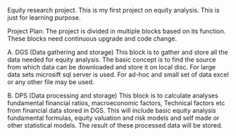 Equity research project. This is my first project on equity analysis. This is just for learning purpose.

Project Plan: The project is divided in multiple blocks based on its function. These blocks need continuous upgrade and code change.

A. DGS (Data gathering and storage) This block is to gather and store all the data needed for equity analysis. The basic concept is to find the source from which data can be downloaded and store it on local disc. For large data sets microsift sql server is used. For ad-hoc and small set of data excel or any other file may be used.

B. DPS (Data processing and storage) This block is to calculate analyses fundamental financial ratios, macroeconomic factors, Technical factors etc from financial data stored in DGS. This will include basic equity analysis fundamental formulas, equity valuation and risk models and self made or other statistical models. The result of these processed data will be stored.
